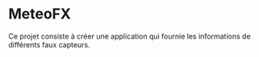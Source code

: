 # MeteoFX

Ce projet consiste à créer une application qui fournie les informations de différents faux capteurs.